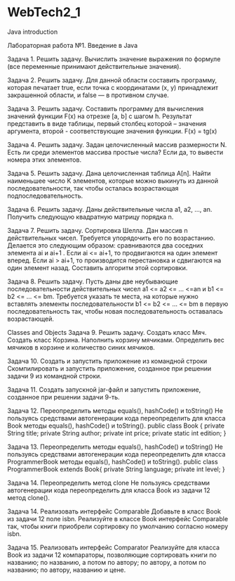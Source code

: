 # WebTech2_1
Java introduction

Лабораторная работа №1. Введение в Java

Задача 1. Решить задачу.
Вычислить значение выражения по формуле (все переменные принимают действительные 
значения). 

Задача 2. Решить задачу.
Для данной области составить программу, которая печатает true, если точка с координатами (х, 
у) принадлежит закрашенной области, и false — в противном случае.

Задача 3. Решить задачу.
Составить программу для вычисления значений функции F(x) на отрезке [а, b] с шагом h. Результат 
представить в виде таблицы, первый столбец которой – значения аргумента, второй -
соответствующие значения функции.
F(x) = tg(x)

Задача 4. Решить задачу.
Задан целочисленный массив размерности N. Есть ли среди элементов массива простые числа? 
Если да, то вывести номера этих элементов.

Задача 5. Решить задачу.
Дана целочисленная таблица А[n]. Найти наименьшее число K элементов, которые можно 
выкинуть из данной последовательности, так чтобы осталась возрастающая 
подпоследовательность.

Задача 6. Решить задачу.
Даны действительные числа a1, a2, …, an. Получить следующую квадратную матрицу порядка 
n.

Задача 7. Решить задачу.
Сортировка Шелла. Дан массив n действительных чисел. Требуется упорядочить его по 
возрастанию. Делается это следующим образом: сравниваются два соседних элемента ai и ai+1 . 
Если ai <= ai+1, то продвигаются на один элемент вперед. Если ai > ai+1, то производится 
перестановка и сдвигаются на один элемент назад. Составить алгоритм этой сортировки.

Задача 8. Решить задачу.
Пусть даны две неубывающие последовательности действительных чисел a1 <= a2 <= … <=an и b1
<= b2 <= … <= bm. Требуется указать те места, на которые нужно вставлять элементы 
последовательности b1 <= b2 <= … <= bm в первую последовательность так, чтобы новая 
последовательность оставалась возрастающей.

Classes and Objects
Задача 9. Решить задачу.
Создать класс Мяч. Создать класс Корзина. Наполнить корзину мячиками. Определить вес 
мячиков в корзине и количество синих мячиков.

Задача 10. Создать и запустить приложение из командной строки
Скомпилировать и запустить приложение, созданное при решении задачи 9 из командной строки.

Задача 11. 
Создать запускной jar-файл и запустить приложение, созданное при решении задачи 9-ть.

Задача 12. Переопределить методы equals(), hashCode() и toString()
Не пользуясь средствами автогенерации кода переопределить для класса Book методы equals(), 
hashCode() и toString().
public class Book {
private String title;
private String author;
private int price;
private static int edition;
}

Задача 13. Переопределить методы equals(), hashCode() и toString()
Не пользуясь средствами автогенерации кода переопределить для класса ProgrammerBook
методы equals(), hashCode() и toString().
public class ProgrammerBook extends Book{
private String language;
private int level;
}

Задача 14. Переопределить метод clone
Не пользуясь средствами автогенерации кода переопределить для класса Book из задачи 12 метод 
clone().

Задача 14. Реализовать интерфейс Comparable
Добавьте в класс Book из задачи 12 поле isbn. Реализуйте в классе Book интерфейс Comparable
так, чтобы книги приобрели сортировку по умолчанию согласно номеру isbn. 

Задача 15. Реализовать интерфейс Comparator
Реализуйте для класса Book из задачи 12 компараторы, позволяющие сортировать книги по 
названию; по названию, а потом по автору; по автору, а потом по названию; по автору, названию 
и цене. 
